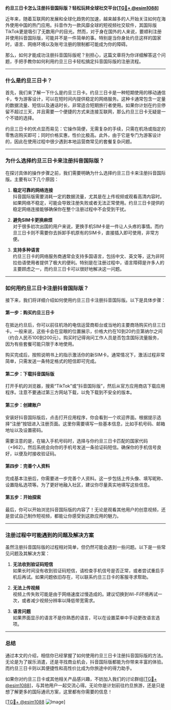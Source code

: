 **约旦三日卡怎么注册抖音国际版？轻松玩转全球社交平台[[TG💪+ @esim1088](https://t.me/s/esim1088)]**

近年来，随着互联网的发展和全球化趋势的加速，越来越多的人开始关注如何在海外使用中国的热门应用。抖音作为一款风靡全球的短视频社交软件，其国际版TikTok更是吸引了无数用户的目光。然而，对于身在国外的人来说，要顺利注册并使用抖音国际版，可能并不是一件简单的事。特别是当你身处约旦这样的国家时，语言、网络环境以及账号注册的限制都可能成为你的障碍。

那么，如何才能成功注册抖音国际版呢？别担心，这篇文章将为你详细解答这个问题，手把手教你如何利用约旦三日卡轻松搞定抖音国际版的注册流程。

---

### **什么是约旦三日卡？**

首先，我们来了解一下什么是约旦三日卡。约旦三日卡是一种短期使用的移动通信卡，专为游客设计，可以在短时间内提供稳定的网络服务。这种卡通常包含一定量的数据流量、短信以及通话时长，非常适合短期旅行者使用。如果你计划在约旦停留不超过三天，并且需要一个便捷的方式来连接互联网，那么约旦三日卡无疑是一个不错的选择。

约旦三日卡的优点显而易见：它操作简便，无需复杂的手续，只需在机场或指定的零售店购买即可；同时价格实惠，性价比极高。此外，由于它是专门为游客设计的，因此在使用过程中很少遇到本地运营商常见的套餐复杂问题。

---

### **为什么选择约旦三日卡来注册抖音国际版？**

在探讨具体的操作步骤之前，我们需要明确为什么选择约旦三日卡来注册抖音国际版。主要有以下几个原因：

1. **稳定可靠的网络连接**  
   抖音国际版需要消耗一定的数据流量，尤其是在上传视频或观看高清内容时。如果网络不稳定，可能会导致注册失败或者无法正常使用。约旦三日卡提供的稳定网络连接能够确保你在整个注册过程中不会受到干扰。

2. **避免SIM卡更换麻烦**  
   对于很多初次出国的用户来说，更换手机SIM卡是一件让人头疼的事情。而约旦三日卡则不需要你去拆卸手机原有的SIM卡，直接插入即可使用，非常方便。

3. **支持多种语言**  
   约旦三日卡的网络服务商通常会支持多国语言，包括中文、英文等，这为非阿拉伯语使用者提供了极大的便利。特别是在注册过程中，语言障碍是许多人的主要顾虑之一，而约旦三日卡可以很好地解决这一问题。

---

### **如何用约旦三日卡注册抖音国际版？**

接下来，我们将详细介绍如何使用约旦三日卡注册抖音国际版。以下是具体步骤：

#### **第一步：购买约旦三日卡**
在抵达约旦后，你可以前往机场的电信运营商柜台或当地的主要商场购买约旦三日卡。一般来说，这些卡会在显眼的位置展示，价格大约在10到20约旦第纳尔之间（约合人民币100到200元）。购买时记得询问工作人员是否包含国际流量服务，因为有些套餐可能只限于本地使用。

购买完成后，按照说明书上的指示激活你的新SIM卡。通常情况下，激活过程非常简单，只需发送一条特定格式的短信即可完成。

#### **第二步：下载抖音国际版**
打开手机的浏览器，搜索“TikTok”或“抖音国际版”，然后从官方应用商店下载应用程序。注意不要通过第三方网站下载，以免下载到不安全的版本。

#### **第三步：创建账户**
安装好抖音国际版后，点击打开应用程序，你会看到一个欢迎界面。根据提示选择“注册”按钮进入注册页面。这里你需要填写一些基本信息，比如手机号码、邮箱地址以及设置密码。

需要注意的是，在输入手机号码时，选择与你约旦三日卡匹配的国家代码（+962）。然后系统会向你的手机号发送一条验证码短信。确保你的手机信号良好，以便及时接收验证码。

#### **第四步：完善个人资料**
完成基本注册后，你需要进一步完善个人资料。这一步包括上传头像、填写昵称、设置隐私选项等。为了更好地融入社区，建议你尽量真实地填写这些信息。

#### **第五步：开始探索**
最后，你可以开始浏览抖音国际版的内容了！无论是观看其他用户的创意视频，还是尝试自己制作短视频，都能让你感受到这款应用的魅力。

---

### **注册过程中可能遇到的问题及解决方案**

虽然注册抖音国际版的过程相对简单，但仍然可能会遇到一些问题。以下是一些常见问题及其解决方案：

1. **无法收到验证码短信**  
   如果长时间没有收到验证码短信，请检查手机信号是否正常，或者尝试重启手机后再试。如果问题依旧存在，可以联系约旦三日卡的客服寻求帮助。

2. **无法上传视频**  
   视频上传失败可能是由于网络速度过慢造成的。建议切换到Wi-Fi环境再试一次，或者减少视频分辨率以降低带宽需求。

3. **语言问题**  
   如果界面显示的语言不是你熟悉的语言，可以在设置菜单中手动更改语言选项。

---

### **总结**

通过本文的介绍，相信你已经掌握了如何使用约旦三日卡注册抖音国际版的方法。无论是为了娱乐消遣，还是寻找商业机会，抖音国际版都能为你带来丰富的体验。而约旦三日卡则以其便捷性和高性价比成为你旅途中的得力助手。

如果你对约旦三日卡或其他相关产品感兴趣，不妨加入我们的讨论群组[[TG💪+ @esim1088](https://t.me/s/esim1088)]，与其他用户一起交流心得。无论你是计划前往约旦旅游，还是只是想了解更多的国际通讯方案，这里都有你需要的信息！

[[TG💪+ @esim1088](https://t.me/s/esim1088) ![Image](https://i.postimg.cc/4NQfJmqS/Snipaste-2025-05-13-00-14-12.png)]